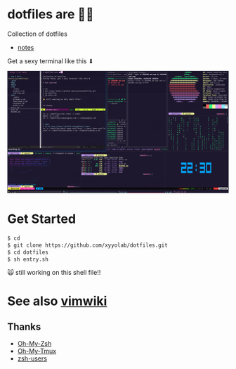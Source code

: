 # dotfiles are 🦄🦄

Collection of dotfiles

 - [notes](./src/README.md)

Get a sexy terminal like this ⬇︎

![terminal](./src/terminal.png)



# Get Started


```
$ cd 
$ git clone https://github.com/xyyolab/dotfiles.git
$ cd dotfiles
$ sh entry.sh
```

🙀 still working on this shell file!!

# See also [vimwiki](https://github.com/xyyolab/vimwiki)


## Thanks

 - [Oh-My-Zsh](https://github.com/ohmyzsh/ohmyzsh)
 - [Oh-My-Tmux](https://github.com/gpakosz/.tmux)
 - [zsh-users](https://github.com/zsh-users)

